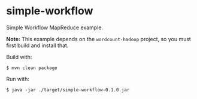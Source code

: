 simple-workflow
===============

Simple Workflow MapReduce example.

**Note:** This example depends on the `wordcount-hadoop` project, so you must first build and install that.

Build with:

    $ mvn clean package

Run with:

    $ java -jar ./target/simple-workflow-0.1.0.jar
